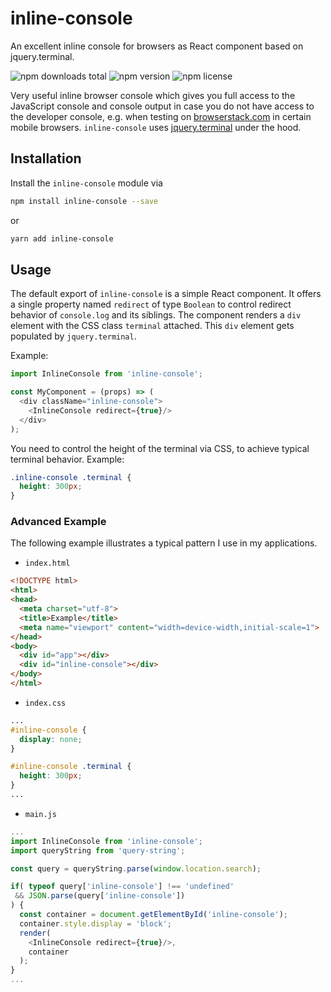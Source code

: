 # inline-console

An excellent inline console for browsers as React component based on jquery.terminal.

![npm downloads total](https://img.shields.io/npm/dt/inline-console.svg) ![npm version](https://img.shields.io/npm/v/inline-console.svg) ![npm license](https://img.shields.io/npm/l/inline-console.svg)

Very useful inline browser console which gives you full access to the JavaScript console and console output in case you do not have access to the developer console, e.g. when testing on [browserstack.com](http://browserstack.com) in certain mobile browsers. `inline-console` uses [jquery.terminal](http://terminal.jcubic.pl/) under the hood.

## Installation

Install the `inline-console` module via

```sh
npm install inline-console --save
```

or

```sh
yarn add inline-console
```

## Usage

The default export of `inline-console` is a simple React component. It offers a single property named `redirect` of type `Boolean` to control redirect behavior of `console.log` and its siblings. The component renders a `div` element with the CSS class `terminal` attached. This `div` element gets populated by `jquery.terminal`.

Example:

```js
import InlineConsole from 'inline-console';

const MyComponent = (props) => (
  <div className="inline-console">
    <InlineConsole redirect={true}/>
  </div>
);
```

You need to control the height of the terminal via CSS, to achieve typical terminal behavior. Example:

```css
.inline-console .terminal {
  height: 300px;
}
```

### Advanced Example

The following example illustrates a typical pattern I use in my applications.

* `index.html`

```html
<!DOCTYPE html>
<html>
<head>
  <meta charset="utf-8">
  <title>Example</title>
  <meta name="viewport" content="width=device-width,initial-scale=1">
</head>
<body>
  <div id="app"></div>
  <div id="inline-console"></div>
</body>
</html>
```

* `index.css`

```css
...
#inline-console {
  display: none;
}

#inline-console .terminal {
  height: 300px;
}
...
```

* `main.js`

```js
...
import InlineConsole from 'inline-console';
import queryString from 'query-string';

const query = queryString.parse(window.location.search);

if( typeof query['inline-console'] !== 'undefined'
 && JSON.parse(query['inline-console'])
) {
  const container = document.getElementById('inline-console');
  container.style.display = 'block';
  render(
    <InlineConsole redirect={true}/>,
  	container
  );
}
...
```

